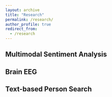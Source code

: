 ```yaml
---
layout: archive
title: "Research"
permalink: /research/
author_profile: true
redirect_from:
  - /research
---
```


## Multimodal Sentiment Analysis



## Brain EEG


## Text-based Person Search
